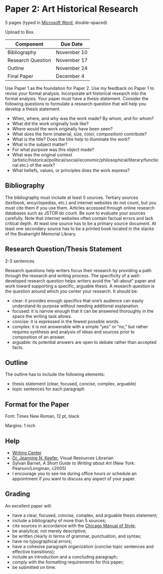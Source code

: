 # Paper 2: Art Historical Research

5 pages (typed in [Microsoft Word](https://is.richmond.edu/hardware-software/office-365/index.html), double-spaced)

Upload to Box.

| Component | Due Date |
| ------------- | ------------- |
| Bibliography | November 10 |
| Research Question| November 17 |
| Outline | November 24 |
| Final Paper | December 4 |

Use Paper 1 as the foundation for Paper 2. Use my feedback on Paper 1 to revise your formal analysis. Incorporate art historical research into the formal analysis. Your paper must have a thesis statement. Consider the following questions to formulate a research question that will help you develop a thesis statement.
* When, where, and why was the work made? By whom, and for whom?
* What did the work originally look like?
* Where would the work originally have been seen?
* What does the form (material, size, color, composition) contribute?
* What is the title? Does the title help to illuminate the work?
* What is the subject matter?
* For what purpose was this object made?
* What was the original context (artistic/historical/political/social/economic/philosophical/literary/functional etc.) of the work?
* What beliefs, values, or principles does the work express?

## Bibliography

The bibliography must include at least 5 sources. Tertiary sources (textbook, encyclopedias, etc.) and internet websites do not count, but you must cite them if you use them. Articles accessed through online research databases such as JSTOR do count. Be sure to evaluate your sources carefully. Note that internet websites often contain factual errors and lack critical depth. At least one source has to be a primary source document. At least one secondary source has to be a printed book located in the stacks of the Boatwright Memorial Library.

## Research Question/Thesis Statement

2-3 sentences

Research questions help writers focus their research by providing a path through the research and writing process. The specificity of a well-developed research question helps writers avoid the “all-about” paper and work toward supporting a specific, arguable thesis. A research question is the question around which you center your research. It should be:
* clear: it provides enough specifics that one’s audience can easily understand its purpose without needing additional explanation.
* focused: it is narrow enough that it can be answered thoroughly in the space the writing task allows.
* concise: it is expressed in the fewest possible words.
* complex: it is not answerable with a simple “yes” or “no,” but rather requires synthesis and analysis of ideas and sources prior to composition of an answer.
* arguable: its potential answers are open to debate rather than accepted facts.

## Outline
The outline has to include the following elements:
* thesis statement (clear, focused, concise, complex, arguable)
* topic sentences for each paragraph

## Format for the Paper
Font: Times New Roman, 12 pt, black

Margins: 1 inch

## Help
* [Writing Center](https://writing.richmond.edu/)
* [Dr. Jeannine N. Keefer](https://library.richmond.edu/about/bios/jkeefer/), Visual Resources Librarian
* Sylvan Barnet, _A Short Guide to Writing about Art_ (New York: Pearson/Longman, c2005)
* I encourage you to see me during office hours or schedule an appointment if you want to discuss any aspect of your paper. 

## Grading
An excellent paper will:
* have a clear, focused, concise, complex, and arguable thesis statement;
* include a bibliography of more than 5 sources;
* cite sources in accordance with the [Chicago Manual of Style](https://libguides.richmond.edu/citingsources/chicago);
* be analytical, not merely descriptive;
* be written clearly in terms of grammar, punctuation, and syntax;
* have no typographical errors;
* have a cohesive paragraph organization (concise topic sentences and effective transitions);
* include an introduction and a concluding paragraph;
* comply with the formatting requirements for this paper;
* be submitted on time.
